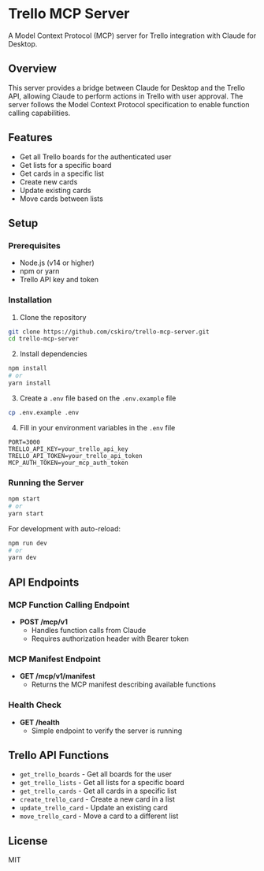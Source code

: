 # Trello MCP Server

A Model Context Protocol (MCP) server for Trello integration with Claude for Desktop.

## Overview

This server provides a bridge between Claude for Desktop and the Trello API, allowing Claude to perform actions in Trello with user approval. The server follows the Model Context Protocol specification to enable function calling capabilities.

## Features

- Get all Trello boards for the authenticated user
- Get lists for a specific board
- Get cards in a specific list
- Create new cards
- Update existing cards
- Move cards between lists

## Setup

### Prerequisites

- Node.js (v14 or higher)
- npm or yarn
- Trello API key and token

### Installation

1. Clone the repository
```bash
git clone https://github.com/cskiro/trello-mcp-server.git
cd trello-mcp-server
```

2. Install dependencies
```bash
npm install
# or
yarn install
```

3. Create a `.env` file based on the `.env.example` file
```bash
cp .env.example .env
```

4. Fill in your environment variables in the `.env` file
```
PORT=3000
TRELLO_API_KEY=your_trello_api_key
TRELLO_API_TOKEN=your_trello_api_token
MCP_AUTH_TOKEN=your_mcp_auth_token
```

### Running the Server

```bash
npm start
# or
yarn start
```

For development with auto-reload:
```bash
npm run dev
# or
yarn dev
```

## API Endpoints

### MCP Function Calling Endpoint

- **POST /mcp/v1**
  - Handles function calls from Claude
  - Requires authorization header with Bearer token

### MCP Manifest Endpoint

- **GET /mcp/v1/manifest**
  - Returns the MCP manifest describing available functions

### Health Check

- **GET /health**
  - Simple endpoint to verify the server is running

## Trello API Functions

- `get_trello_boards` - Get all boards for the user
- `get_trello_lists` - Get all lists for a specific board
- `get_trello_cards` - Get all cards in a specific list
- `create_trello_card` - Create a new card in a list
- `update_trello_card` - Update an existing card
- `move_trello_card` - Move a card to a different list

## License

MIT
